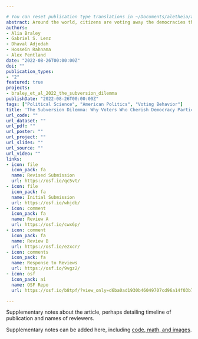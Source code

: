 ```yaml
---

# You can reset publication type translations in ~/Documents/aletheia/aletheia/themes/github.com/wowchemy/wowchemy-hugo-modules/wowchemy/v5/i18n/en.yaml
abstract: Around the world, citizens are voting away the democracies they claim to cherish. Why are they voting against their own values? In this article, we provide evidence that this behavior is driven in part by fear that their opponents might dismantle democracy first. In an observational study (N=1,973), we find that US partisans who most fear the other party’s willingness to subvert democracy are also those most willing to support subverting democracy themselves. In experimental studies (N=2,543, N=1,848), we use an intervention to reduce these often exaggerated fears. With these fears reduced, partisans become more committed to upholding democratic norms. They may also become more willing to vote against candidates of their own party who break these norms. The findings suggest that we can foster democratic stability by strengthening trust in opposing partisans’ commitment to democracy.
authors:
- Alia Braley
- Gabriel S. Lenz
- Dhaval Adjodah
- Hossein Rahnama
- Alex Pentland
date: "2022-08-26T00:00:00Z"
doi: ""
publication_types:
- "2"
featured: true
projects:
- braley_et_al_2022_the_subversion_dilemma
publishDate: "2022-08-26T00:00:00Z"
tags: ["Political Science", "American Politics", "Voting Behavior"]
title: 'The Subversion Dilemma: Why Voters Who Cherish Democracy Participate in Democratic Backsliding'
url_code: ""
url_dataset: ""
url_pdf: ""
url_poster: ""
url_project: ""
url_slides: ""
url_source: ""
url_video: ""
links:
- icon: file
  icon_pack: fa
  name: Revised Submission
  url: https://osf.io/qc5vt/
- icon: file
  icon_pack: fa
  name: Initial Submission
  url: https://osf.io/whjdb/
- icon: comment
  icon_pack: fa
  name: Review A
  url: https://osf.io/cwx6p/
- icon: comment
  icon_pack: fa
  name: Review B
  url: https://osf.io/ezxcr/
- icon: comments
  icon_pack: fa
  name: Response to Reviews
  url: https://osf.io/9vgz2/
- icon: osf
  icon_pack: ai
  name: OSF Repo
  url: https://osf.io/b8tpf/?view_only=d6ba0ad1930b46049707cd96a14f03b7

---
```


Supplementary notes about the article, perhaps detailing timeline of publication and names of reviewers.

Supplementary notes can be added here, including [code, math, and images](https://wowchemy.com/docs/writing-markdown-latex/).
